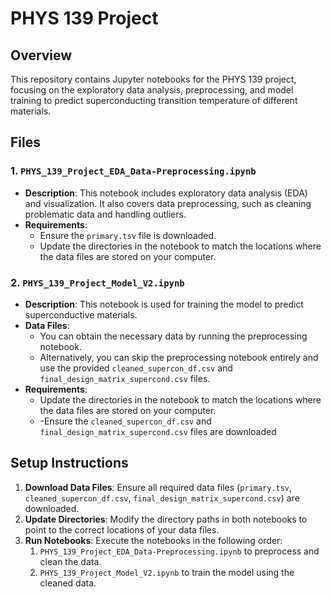 # **PHYS 139 Project**

## **Overview**

This repository contains Jupyter notebooks for the PHYS 139 project, focusing on the exploratory data analysis, preprocessing, and model training to predict superconducting transition temperature of different materials.

## **Files**

### **1. `PHYS_139_Project_EDA_Data-Preprocessing.ipynb`**

- **Description**: This notebook includes exploratory data analysis (EDA) and visualization. It also covers data preprocessing, such as cleaning problematic data and handling outliers.
- **Requirements**: 
  - Ensure the `primary.tsv` file is downloaded.
  - Update the directories in the notebook to match the locations where the data files are stored on your computer.

### **2. `PHYS_139_Project_Model_V2.ipynb`**

- **Description**: This notebook is used for training the model to predict superconductive materials.
- **Data Files**:
  - You can obtain the necessary data by running the preprocessing notebook.
  - Alternatively, you can skip the preprocessing notebook entirely and use the provided `cleaned_supercon_df.csv` and `final_design_matrix_supercond.csv` files.
- **Requirements**:
  - Update the directories in the notebook to match the locations where the data files are stored on your computer.
  - -Ensure the `cleaned_supercon_df.csv` and `final_design_matrix_supercond.csv` files are downloaded

## **Setup Instructions**

1. **Download Data Files**: Ensure all required data files (`primary.tsv`, `cleaned_supercon_df.csv`, `final_design_matrix_supercond.csv`) are downloaded.
2. **Update Directories**: Modify the directory paths in both notebooks to point to the correct locations of your data files.
3. **Run Notebooks**: Execute the notebooks in the following order:
   1. `PHYS_139_Project_EDA_Data-Preprocessing.ipynb` to preprocess and clean the data.
   2. `PHYS_139_Project_Model_V2.ipynb` to train the model using the cleaned data.
